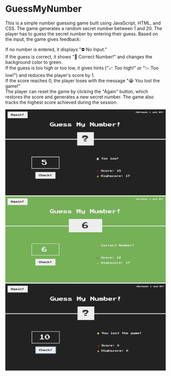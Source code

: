 # GuessMyNumber

This is a simple number guessing game built using JavaScript, HTML, and CSS. The game generates a random secret number between 1 and 20. The player has to guess the secret number by entering their guess. Based on the input, the game gives feedback:

If no number is entered, it displays "⛔️ No Input." <br> 
If the guess is correct, it shows "🎉 Correct Number!" and changes the background color to green.  <br> 
If the guess is too high or too low, it gives hints ("📈 Too high!" or "📉 Too low!") and reduces the player's score by 1. <br> 
If the score reaches 0, the player loses with the message "😭 You lost the game!" <br> 
The player can reset the game by clicking the "Again" button, which restores the score and generates a new secret number. The game also tracks the highest score achieved during the session.

![mainPage](mainPage.jpg)
![correctGuess](correctGuess.jpg)
![lostGame](lostGame.jpg)

